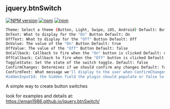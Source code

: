 ## jquery.btnSwitch
[![NPM version](http://img.shields.io/npm/v/jquery-btnswitch.svg?style=flat)](https://www.npmjs.com/package/jquery-btnswitch)
[![npm](https://img.shields.io/npm/l/jquery-btnswitch.svg)](https://www.npmjs.com/package/jquery-btnswitch)
[![npm](https://img.shields.io/npm/dt/jquery-btnswitch.svg)](https://www.npmjs.com/package/jquery-btnswitch)


```sh 
Theme: Select a theme (Button, Light, Swipe, iOS, Android) Default: Button
OnText: What to display for the "On" Button Default: On
OffText: What to display for the "Off" Button Default: Off
OnValue: The value of the "On" Button Default: true
OffValue: The value of the "Off" Button Default: false
OnCallback: Callback to fire when the "On" button is clicked Default: null
OffCallback: Callback to fire when the "Off" button is clicked Default: null
ToggleState: Set the state of the switch toggle. Default: false
ConfirmChanges: Determines if we should confirm any changes Default: false
ConfirmText: What message we'll display to the user when ConfirmChanges is set to true Default: Are you sure?
HiddenInputId: the hidden field the plugin should populate or false to not populate a hidden field Default: false
```
A simple way to create button switches

look for examples and details at: https://eman1986.github.io/jquery.btnSwitch/
